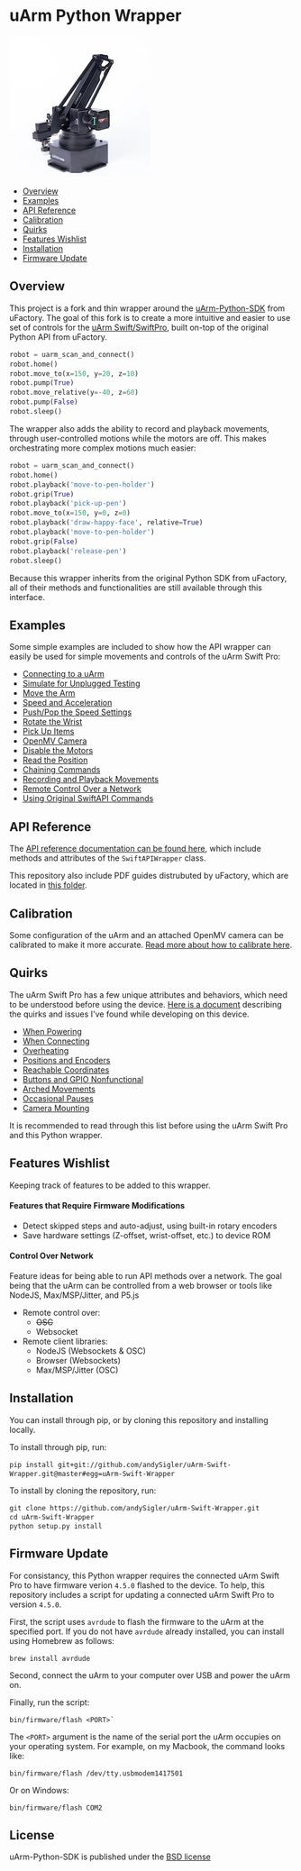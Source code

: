 # uArm Python Wrapper

![uArm-Swift-Pro](doc/uarm-swift-pro.jpg)

- [Overview](#overview)
- [Examples](#examples)
- [API Reference](#api-reference)
- [Calibration](#calibration)
- [Quirks](#quirks)
- [Features Wishlist](#features-wishlist)
- [Installation](#installation)
- [Firmware Update](#firmware-update)

## Overview

This project is a fork and thin wrapper around the [uArm-Python-SDK](https://github.com/uArm-Developer/uArm-Python-SDK) from uFactory. The goal of this fork is to create a more intuitive and easier to use set of controls for the [uArm Swift/SwiftPro](https://store.ufactory.cc/products/uarm), built on-top of the original Python API from uFactory.

```python
robot = uarm_scan_and_connect()
robot.home()
robot.move_to(x=150, y=20, z=10)
robot.pump(True)
robot.move_relative(y=-40, z=60)
robot.pump(False)
robot.sleep()
```

The wrapper also adds the ability to record and playback movements, through user-controlled motions while the motors are off. This makes orchestrating more complex motions much easier:

```python
robot = uarm_scan_and_connect()
robot.home()
robot.playback('move-to-pen-holder')
robot.grip(True)
robot.playback('pick-up-pen')
robot.move_to(x=150, y=0, z=0)
robot.playback('draw-happy-face', relative=True)
robot.playback('move-to-pen-holder')
robot.grip(False)
robot.playback('release-pen')
robot.sleep()
```

Because this wrapper inherits from the original Python SDK from uFactory, all of their methods and functionalities are still available through this interface.

## Examples

Some simple examples are included to show how the API wrapper can easily be used for simple movements and controls of the uArm Swift Pro:

- [Connecting to a uArm](examples/api-wrapper/connect.py)
- [Simulate for Unplugged Testing](examples/api-wrapper/simulate.py)
- [Move the Arm](examples/api-wrapper/move_arm.py)
- [Speed and Acceleration](examples/api-wrapper/speed_acceleration.py)
- [Push/Pop the Speed Settings](examples/api-wrapper/speed_acceleration.py)
- [Rotate the Wrist](examples/api-wrapper/rotate_wrist.py)
- [Pick Up Items](examples/api-wrapper/pick_up.py)
- [OpenMV Camera](examples/api-wrapper/openmv_camera.py)
- [Disable the Motors](examples/api-wrapper/disable_motors.py)
- [Read the Position](examples/api-wrapper/position.py)
- [Chaining Commands](examples/api-wrapper/command_chaining.py)
- [Recording and Playback Movements](examples/api-wrapper/record.py)
- [Remote Control Over a Network](examples/remote/README.md)
- [Using Original SwiftAPI Commands](examples/api-wrapper/original_swift_api.py)

## API Reference

The [API reference documentation can be found here](doc/api/swift_api_wrapper.md), which include methods and attributes of the `SwiftAPIWrapper` class.

This repository also include PDF guides distrubuted by uFactory, which are located in [this folder](doc/manuals).

## Calibration

Some configuration of the uArm and an attached OpenMV camera can be calibrated to make it more accurate. [Read more about how to calibrate here](./CALIBRATION.md).

## Quirks

The uArm Swift Pro has a few unique attributes and behaviors, which need to be understood before using the device. [Here is a document](./QUIRKS.md) describing the quirks and issues I've found while developing on this device.

- [When Powering](./QUIRKS.md#when-powering)
- [When Connecting](./QUIRKS.md#when-connecting)
- [Overheating](./QUIRKS.md#overheating)
- [Positions and Encoders](./QUIRKS.md#positions-and-encoders)
- [Reachable Coordinates](./QUIRKS.md#reachable-coordinates)
- [Buttons and GPIO Nonfunctional](./QUIRKS.md#buttons-and-gpio-nonfunctional)
- [Arched Movements](./QUIRKS.md#arched-movements)
- [Occasional Pauses](./QUIRKS.md#occasional-pauses)
- [Camera Mounting](./QUIRKS.md#camera-mounting)

It is recommended to read through this list before using the uArm Swift Pro and this Python wrapper.

## Features Wishlist

Keeping track of features to be added to this wrapper.

#### Features that Require Firmware Modifications

- Detect skipped steps and auto-adjust, using built-in rotary encoders
- Save hardware settings (Z-offset, wrist-offset, etc.) to device ROM

#### Control Over Network

Feature ideas for being able to run API methods over a network. The goal being that the uArm can be controlled from a web browser or tools like NodeJS, Max/MSP/Jitter, and P5.js

- Remote control over:
    - ~~OSC~~
    - Websocket
- Remote client libraries:
    - NodeJS (Websockets & OSC)
    - Browser (Websockets)
    - Max/MSP/Jitter (OSC)

## Installation

You can install through pip, or by cloning this repository and installing locally.

To install through pip, run:
```
pip install git+git://github.com/andySigler/uArm-Swift-Wrapper.git@master#egg=uArm-Swift-Wrapper
```

To install by cloning the repository, run:
```
git clone https://github.com/andySigler/uArm-Swift-Wrapper.git
cd uArm-Swift-Wrapper
python setup.py install
```

## Firmware Update

For consistancy, this Python wrapper requires the connected uArm Swift Pro to have firmware verion `4.5.0` flashed to the device. To help, this repository includes a script for updating a connected uArm Swift Pro to version `4.5.0`.

First, the script uses `avrdude` to flash the firmware to the uArm at the specified port. If you do not have `avrdude` already installed, you can install using Homebrew as follows:

```
brew install avrdude
```

Second, connect the uArm to your computer over USB and power the uArm on.

Finally, run the script:

```
bin/firmware/flash <PORT>`
```

The `<PORT>` argument is the name of the serial port the uArm occupies on your operating system. For example, on my Macbook, the command looks like:

```
bin/firmware/flash /dev/tty.usbmodem1417501
```

Or on Windows:

```
bin/firmware/flash COM2
```

## License
uArm-Python-SDK is published under the [BSD license](https://en.wikipedia.org/wiki/BSD_licenses)
